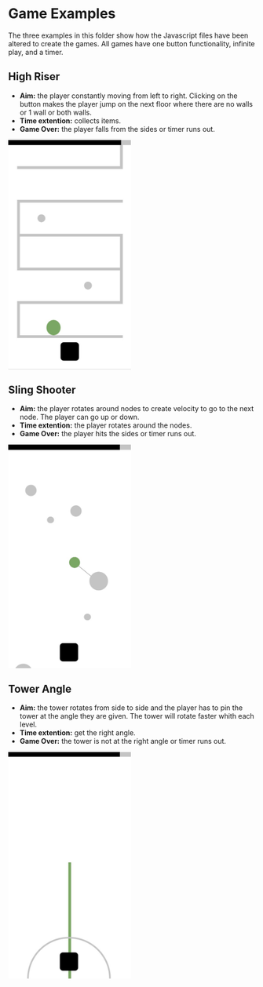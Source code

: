 # Game Examples

The three examples in this folder show how the Javascript files have been altered to create the games. All games have one button functionality, infinite play, and a timer.

## High Riser
* **Aim:** the player constantly moving from left to right. Clicking on the button makes the player jump on the next floor where there are no walls or 1 wall or both walls.
* **Time extention:** collects items.
* **Game Over:** the player falls from the sides or timer runs out.

<img src="read-me-assets/high-riser.jpg" align="center"  width="250" alt= "high riser example asset"> 

## Sling Shooter
* **Aim:** the player rotates around nodes to create velocity to go to the next node. The player can go up or down.
* **Time extention:** the player rotates around the nodes.
* **Game Over:** the player hits the sides or timer runs out.

<img src="read-me-assets/sling-shooter.jpg" align="center"  width="250" alt= "sling shooter example asset"> 


## Tower Angle
* **Aim:** the tower rotates from side to side and the player has to pin the tower at the angle they are given. The tower will rotate faster whith each level.
* **Time extention:** get the right angle.
* **Game Over:** the tower is not at the right angle or timer runs out.

<img src="read-me-assets/tower-angle.jpg" align="center"  width="250" alt= "tower angle example asset"> 